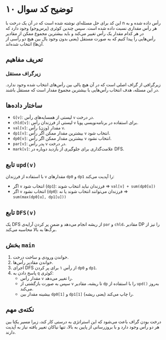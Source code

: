 # توضیح کد سوال ۱۰

این کد برای حل مسئله‌ای نوشته شده است که در آن یک درخت با n رأس داده شده و به هر رأس مقداری نسبت داده شده است. سپس چندین کوئری (پرس‌وجو) وجود دارد که در هر کدام مقدار یک رأس تغییر می‌کند و باید بیشترین مجموع ممکن از مقادیر رأس‌هایی را پیدا کنیم که به صورت مستقل (یعنی بدون وجود یال بین هیچ دو رأسی از آن‌ها) انتخاب شده‌اند.

## تعریف مفاهیم

### زیرگراف مستقل
زیرگرافی از گراف اصلی است که در آن هیچ یالی بین رأس‌های انتخاب شده وجود ندارد. در این مسئله، هدف انتخاب رأس‌هایی با بیشترین مجموع مقدار است که مستقل باشند.

## ساختار داده‌ها

- `G[v]`: لیستی از همسایه‌های رأس `v` در درخت.
- `chld[v]`: لیستی از فرزندان رأس `v` برای استفاده در برنامه‌نویسی پویا.
- `val[v]`: مقدار (وزن) رأس `v`.
- `dp1[v]`: بیشترین مقدار ممکن اگر رأس `v` انتخاب شود.
- `dp0[v]`: بیشترین مقدار ممکن اگر رأس `v` انتخاب نشود.
- `par[v]`: پدر رأس `v` در درخت.
- `mark[v]`: علامت‌گذاری برای جلوگیری از بازدید دوباره در DFS.

## تابع `upd(v)`

با استفاده از فرزندان `v` مقدارهای `dp0` و `dp1` را آپدیت می‌کند:
- اگر `v` انتخاب شود (`dp1`): فرزندان نباید انتخاب شوند ⇒ `val[v] + sum(dp0[u])`
- اگر `v` انتخاب نشود (`dp0`): فرزندان می‌توانند انتخاب شوند یا نه ⇒ `sum(max(dp0[u], dp1[u]))`

## تابع `DFS(v)`

یک DFS از ریشه انجام می‌دهد و ضمن پر کردن آرایه‌ی `par` و `chld`، مقادیر DP را نیز از برگ‌ها به بالا محاسبه می‌کند.

## بخش `main`

1. خواندن ورودی و ساخت درخت.
2. خواندن مقادیر رأس‌ها.
3. اجرای DFS از رأس ۱ برای پر کردن `dp0` و `dp1`.
4. پاسخ دادن به `q` کوئری:
   - مقدار رأس `v` را تغییر می‌دهد.
   - سپس به صورت بازگشتی از `v` تا ریشه، مقادیر `dp` را با استفاده از `upd()` به‌روز می‌کند.
   - بیشینه مقدار بین `dp0[1]` و `dp1[1]` (یعنی ریشه) را چاپ می‌کند.

## نکته‌ی مهم

درخت بودن گراف باعث می‌شود که این استراتژی به درستی کار کند، زیرا مسیر یکتا بین هر دو رأس وجود دارد و با بروزرسانی از پایین به بالا، تنها نیاکان تغییر یافته نیاز به آپدیت دارند.


